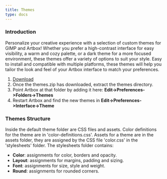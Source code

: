 ```yaml
---
title: Themes
type: docs
---
```


### Introduction

Personalize your creative experience with a selection of custom themes for GIMP and Artbox! Whether you prefer a high-contrast interface for easy visibility, a warm and cozy palette, or a dark theme for a more focused environment, these themes offer a variety of options to suit your style. Easy to install and compatible with multiple platforms, these themes will help you tailor the look and feel of your Artbox interface to match your preferences. 

1. [Download](/downloads/themes.zip)
2. Once the themes.zip has downloaded, extract the themes directory.
3. Point Artbox at that folder by adding it here: **Edit->Preferences->Folders->Themes**
4. Restart Artbox and find the new themes in **Edit->Preferences->Interface->Theme**

### Themes Structure

Inside the default theme folder are CSS files and assets. Color definitions for the theme are in 'color-definitions.css'. Assets for a theme are in the assets folder, they are assigned by the CSS file 'color.css' in the 'stylesheets' folder. The stylesheets folder contains:

* **Color**: assignments for color, borders and opacity.
* **Layout**: assignments for margins, padding and sizing.
* **Font**: assignments for size, style and weight.
* **Round**: assignments for rounded corners.
